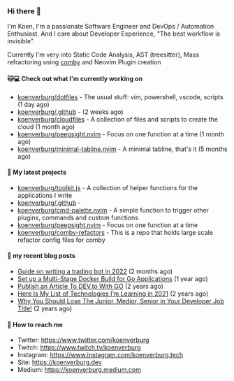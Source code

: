 ### Hi there 👋

I'm Koen, I'm a passionate Software Engineer and DevOps / Automation Enthusiast. And I care about Developer Experience, "The best workflow is invisible".

Currently I'm very into Static Code Analysis, AST (treesitter), Mass refractoring using [comby](https://comby.dev) and Neovim Plugin creation

#### 🐱💻  Check out what I'm currently working on

- [koenverburg/dotfiles](https://github.com/koenverburg/dotfiles) - The usual stuff: vim, powershell, vscode, scripts (1 day ago)
- [koenverburg/.github](https://github.com/koenverburg/.github) -  (2 weeks ago)
- [koenverburg/cloudfiles](https://github.com/koenverburg/cloudfiles) - A collection of files and scripts to create the cloud (1 month ago)
- [koenverburg/peepsight.nvim](https://github.com/koenverburg/peepsight.nvim) - Focus on one function at a time (1 month ago)
- [koenverburg/minimal-tabline.nvim](https://github.com/koenverburg/minimal-tabline.nvim) - A minimal tabline, that&#39;s it (5 months ago)

#### 👀 My latest projects

- [koenverburg/toolkit.js](https://github.com/koenverburg/toolkit.js) - A collection of helper functions for the applications I write
- [koenverburg/.github](https://github.com/koenverburg/.github) - 
- [koenverburg/cmd-palette.nvim](https://github.com/koenverburg/cmd-palette.nvim) - A simple function to trigger other plugins, commands and custom functions
- [koenverburg/peepsight.nvim](https://github.com/koenverburg/peepsight.nvim) - Focus on one function at a time
- [koenverburg/comby-refactors](https://github.com/koenverburg/comby-refactors) - This is a repo that holds large scale refactor config files for comby

#### 📜 my recent blog posts

- [Guide on writing a trading bot in 2022](https://koenverburg.medium.com/guide-on-writing-a-trading-bot-in-2022-56051df4e0ef?source=rss-405b29f48feb------2) (2 months ago)
- [Set up a Multi-Stage Docker Build for Go Applications](https://medium.com/codex/set-up-a-multi-stage-docker-build-for-go-applications-a37113791b4f?source=rss-405b29f48feb------2) (1 year ago)
- [Publish an Article To DEV.to With GO](https://koenverburg.medium.com/publish-an-article-to-dev-to-with-go-48f5f8a64aa6?source=rss-405b29f48feb------2) (2 years ago)
- [Here Is My List of Technologies I’m Learning in 2021](https://medium.com/codex/here-is-my-list-of-technologies-im-learning-in-2021-e1aa6041ceac?source=rss-405b29f48feb------2) (2 years ago)
- [Why You Should Lose The Junior, Medior, Senior in Your Developer Job Title!](https://koenverburg.medium.com/why-you-should-lose-the-junior-medior-senior-in-your-developer-job-title-ff522b4ceee4?source=rss-405b29f48feb------2) (2 years ago)

#### 📨 How to reach me

- Twitter: https://www.twitter.com/koenverburg
- Twitch: https://www.twitch.tv/koenverburg
- Instagram: https://www.instagram.com/koenverburg.tech
- Site: https://koenverburg.dev
- Medium: https://koenverburg.medium.com
